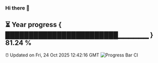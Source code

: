 ### Hi there 👋
⏳ Year progress { ████████████████████████▁▁▁▁▁▁ } 81.24 %
---
⏰ Updated on Fri, 24 Oct 2025 12:42:16 GMT
![Progress Bar CI](https://github.com/liununu/liununu/workflows/Progress%20Bar%20CI/badge.svg)
